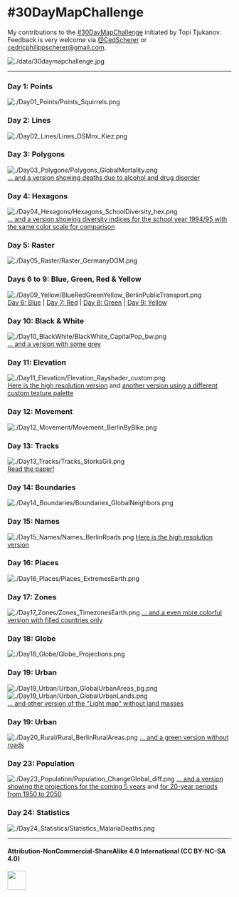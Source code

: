 # #30DayMapChallenge
My contributions to the [#30DayMapChallenge](https://twitter.com/tjukanov/status/1187713840550744066) initiated by Topi Tjukanov.  
Feedback is very welcome via [@CedScherer](https://twitter.com/cedscherer) or [cedricphilippscherer@gmail.com](mailto:cedricphilippscherer@gmail.com).

![./data/30daymapchallenge.jpg](https://github.com/Z3tt/30daymapchallenge/blob/master/data/30daymapchallenge.jpg)

***

### Day 1: Points
![./Day01_Points/Points_Squirrels.png](https://raw.githubusercontent.com/Z3tt/30DayMapChallenge/master/Day01_Points/Points_Squirrels.png)

### Day 2: Lines
![./Day02_Lines/Lines_OSMnx_Kiez.png](https://raw.githubusercontent.com/Z3tt/30DayMapChallenge/master/Day02_Lines/Lines_OSMnx_Kiez.png)

### Day 3: Polygons
![./Day03_Polygons/Polygons_GlobalMortality.png](https://raw.githubusercontent.com/Z3tt/30DayMapChallenge/master/Day03_Polygons/Polygons_GlobalMortality.png)
<br>
[... and a version showing deaths due to alcohol and drug disorder](https://raw.githubusercontent.com/Z3tt/30DayMapChallenge/master/Day03_Polygons/Polygons_Alcohol_Drugs.png)

### Day 4: Hexagons
![./Day04_Hexagons/Hexagons_SchoolDiversity_hex.png](https://raw.githubusercontent.com/Z3tt/30DayMapChallenge/master/Day04_Hexagons/Hexagons_SchoolDiversity_hex.png)
<br>
[... and a version showing diversity indices for the school year 1994/95 with the same color scale for comparison](https://raw.githubusercontent.com/Z3tt/30DayMapChallenge/master/Day04_Hexagons/Hexagons_SchoolDiversity_hex_1994.png)

### Day 5: Raster
![./Day05_Raster/Raster_GermanyDGM.png](https://raw.githubusercontent.com/Z3tt/30DayMapChallenge/master/Day05_Raster/Raster_GermanyDGM.png)

### Days 6 to 9: Blue, Green, Red & Yellow
![./Day09_Yellow/BlueRedGreenYellow_BerlinPublicTransport.png](https://raw.githubusercontent.com/Z3tt/30DayMapChallenge/master/Day09_Yellow/BlueRedGreenYellow_BerlinPublicTransport.png)
<br>
[Day 6: Blue](https://raw.githubusercontent.com/Z3tt/30DayMapChallenge/master/Day06_Blue/Blue_BerlinMetro.png) | [Day 7: Red](https://raw.githubusercontent.com/Z3tt/30DayMapChallenge/master/Day07_Red/Red_BerlinTram.png) | [Day 8: Green](https://raw.githubusercontent.com/Z3tt/30DayMapChallenge/master/Day08_Green/Green_BerlinRailway.png) | [Day 9: Yellow](https://raw.githubusercontent.com/Z3tt/30DayMapChallenge/master/Day09_Yellow/Yellow_BerlinBus.png)

### Day 10: Black & White
![./Day10_BlackWhite/BlackWhite_CapitalPop_bw.png](https://raw.githubusercontent.com/Z3tt/30DayMapChallenge/master/Day10_BlackWhite/BlackWhite_CapitalPop_bw.png)
<br>
[... and a version with some grey](https://raw.githubusercontent.com/Z3tt/30DayMapChallenge/master/Day10_BlackWhite/BlackWhite_CapitalPop_grey.png)

### Day 11: Elevation
![./Day11_Elevation/Elevation_Rayshader_custom.png](https://raw.githubusercontent.com/Z3tt/30DayMapChallenge/master/Day11_Elevation/Elevation_Rayshader_custom.png)
<br>
[Here is the high resolution version](https://raw.githubusercontent.com/Z3tt/30DayMapChallenge/master/Day11_Elevation/Elevation_Rayshader_custom_HQ.png) and [another version using a different custom texture palette](https://raw.githubusercontent.com/Z3tt/30DayMapChallenge/master/Day11_Elevation/Elevation_Rayshader_custom_v2_SD.png)

### Day 12: Movement
![./Day12_Movement/Movement_BerlinByBike.png](https://raw.githubusercontent.com/Z3tt/30DayMapChallenge/master/Day12_Movement/Movement_BerlinByBike.png)

### Day 13: Tracks
![./Day13_Tracks/Tracks_StorksGili.png](https://raw.githubusercontent.com/Z3tt/30DayMapChallenge/master/Day13_Tracks/Tracks_StorksGili.png)
<br>
[Read the paper!](https://doi.org/10.1111/1365-2656.12898)

### Day 14: Boundaries
![./Day14_Boundaries/Boundaries_GlobalNeighbors.png](https://raw.githubusercontent.com/Z3tt/30DayMapChallenge/master/Day14_Boundaries/Boundaries_GlobalNeighbors.png)

### Day 15: Names
![./Day15_Names/Names_BerlinRoads.png](https://raw.githubusercontent.com/Z3tt/30DayMapChallenge/master/Day15_Names/Names_BerlinRoads.png)
[Here is the high resolution version](https://raw.githubusercontent.com/Z3tt/30DayMapChallenge/master/Day15_Names/Names_BerlinRoads_HQ.png)

### Day 16: Places
![./Day16_Places/Places_ExtremesEarth.png](https://raw.githubusercontent.com/Z3tt/30DayMapChallenge/master/Day16_Places/Places_ExtremesEarth.png)

### Day 17: Zones
![./Day17_Zones/Zones_TimezonesEarth.png](https://raw.githubusercontent.com/Z3tt/30DayMapChallenge/master/Day17_Zones/Zones_TimezonesEarth.png)
[... and a even more colorful version with filled countries only](https://raw.githubusercontent.com/Z3tt/30DayMapChallenge/master/Day17_Zones/Zones_TimezonesEarth_countries.png)

### Day 18: Globe
![./Day18_Globe/Globe_Projections.png](https://raw.githubusercontent.com/Z3tt/30DayMapChallenge/master/Day18_Globe/Globe_Projections.png)

### Day 19: Urban
![./Day19_Urban/Urban_GlobalUrbanAreas_bg.png](https://raw.githubusercontent.com/Z3tt/30DayMapChallenge/master/Day19_Urban/Urban_GlobalUrbanAreas_bg.png)<br>
![./Day19_Urban/Urban_GlobalUrbanLands.png](https://raw.githubusercontent.com/Z3tt/30DayMapChallenge/master/Day19_Urban/Urban_GlobalUrbanLands.png)<br>
[... and other version of the "Light map" without land masses](https://raw.githubusercontent.com/Z3tt/30DayMapChallenge/master/Day19_Urban/Urban_GlobalUrbanAreas.png)<br>

### Day 19: Urban
![./Day20_Rural/Rural_BerlinRuralAreas.png](https://raw.githubusercontent.com/Z3tt/30DayMapChallenge/master/Day20_Rural/Rural_BerlinRuralAreas.png)
[... and a green version without roads](https://raw.githubusercontent.com/Z3tt/30DayMapChallenge/master/Day20_Rural/Rural_BerlinRuralAreas_v2.png)

### Day 23: Population
![./Day23_Population/Population_ChangeGlobal_diff.png](https://raw.githubusercontent.com/Z3tt/30DayMapChallenge/master/Day23_Population/Population_ChangeGlobal_diff.png)
[... and a version showing the projections for the coming 5 years](https://raw.githubusercontent.com/Z3tt/30DayMapChallenge/master/Day23_Population/Population_ChangeGlobal.png) and [for 20-year periods from 1950 to 2050](https://raw.githubusercontent.com/Z3tt/30DayMapChallenge/master/Day23_Population/Population_ChangeGlobal_facet.png)

### Day 24: Statistics
![./Day24_Statistics/Statistics_MalariaDeaths.png](https://raw.githubusercontent.com/Z3tt/30DayMapChallenge/master/Day24_Statistics/Statistics_MalariaDeaths.png)

***

#### Attribution-NonCommercial-ShareAlike 4.0 International (CC BY-NC-SA 4.0)
<div style="width:300px; height:200px">
<img src=https://camo.githubusercontent.com/00f7814990f36f84c5ea74cba887385d8a2f36be/68747470733a2f2f646f63732e636c6f7564706f7373652e636f6d2f696d616765732f63632d62792d6e632d73612e706e67 alt="" height="42">
</div>
